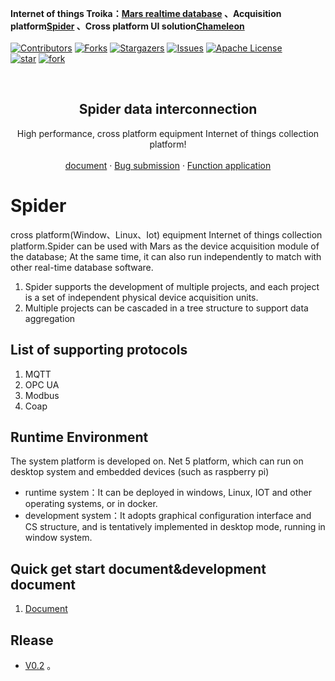 **Internet of things Troika：[Mars realtime database](https://github.com/cdy816/mars) 、Acquisition platform[Spider](https://github.com/cdy816/Spider) 、Cross platform UI solution[Chameleon](https://github.com/cdy816/Chameleon)**
 <br />
 <br />
[![Contributors][contributors-shield]][contributors-url]
[![Forks][forks-shield]][forks-url]
[![Stargazers][stars-shield]][stars-url]
[![Issues][issues-shield]][issues-url]
[![Apache License][license-shield]][license-url]
<br />
[![star](https://gitee.com/chongdaoyang/Spider/badge/star.svg?theme=white)](https://gitee.com/chongdaoyang/Spider/stargazers)
[![fork](https://gitee.com/chongdaoyang/Spider/badge/fork.svg?theme=white)](https://gitee.com/chongdaoyang/Spider/members)

<!-- PROJECT LOGO -->
<br />
<p align="center">

  <h2 align="center">Spider data interconnection</h2>
 
  <p align="center">
    High performance, cross platform equipment Internet of things collection platform!      
    <br />
    <br />
    <a href="https://github.com/cdy816/Spider/tree/master/Doc">document</a>
    ·
    <a href="https://github.com/cdy816/Spider/issues">Bug submission</a>
    ·
    <a href="https://github.com/cdy816/Spider/issues">Function application</a>
  </p>
</p>

# Spider
cross platform(Window、Linux、Iot) equipment Internet of things collection platform.Spider can be used with Mars as the device acquisition module of the database; At the same time, it can also run independently to match with other real-time database software.

1. Spider supports the development of multiple projects, and each project is a set of independent physical device acquisition units.
2. Multiple projects can be cascaded in a tree structure to support data aggregation

## List of supporting protocols
1. MQTT
2. OPC UA
3. Modbus
4. Coap

## Runtime Environment
The system platform is developed on. Net 5 platform, which can run on desktop system and embedded devices (such as raspberry pi)
* runtime system：It can be deployed in windows, Linux, IOT and other operating systems, or in docker. 
* development system：It adopts graphical configuration interface and CS structure, and is tentatively implemented in desktop mode, running in window system.

## Quick get start document&development document
1. [Document](https://github.com/cdy816/Spider/blob/master/Doc)

## Rlease
* [V0.2](https://github.com/cdy816/Spider/releases/tag/V0.2) 。


<!-- MARKDOWN LINKS & IMAGES -->
<!-- https://www.markdownguide.org/basic-syntax/#reference-style-links -->
[contributors-shield]: https://img.shields.io/github/contributors/cdy816/spider.svg?style=for-the-badge
[contributors-url]: https://github.com/cdy816/mars/graphs/contributors
[forks-shield]: https://img.shields.io/github/forks/cdy816/spider.svg?style=for-the-badge
[forks-url]:https://github.com/cdy816/mars/network/members
[stars-shield]: https://img.shields.io/github/stars/cdy816/spider.svg?style=for-the-badge
[stars-url]:https://github.com/cdy816/mars/stargazers
[issues-shield]: https://img.shields.io/github/issues/cdy816/spider.svg?style=for-the-badge
[issues-url]:https://github.com/cdy816/mars/issues
[license-shield]: https://img.shields.io/github/license/cdy816/spider.svg?style=for-the-badge
[license-url]: https://github.com/cdy816/spider/blob/master/LICENSE
